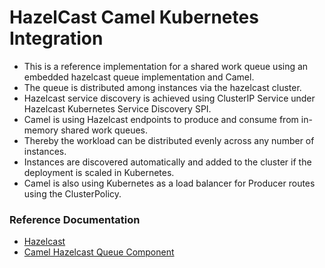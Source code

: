# HazelCast Camel Kubernetes Integration

* This is a reference implementation for a shared work queue using an embedded hazelcast queue implementation and Camel.
* The queue is distributed among instances via the hazelcast cluster.
* Hazelcast service discovery is achieved using ClusterIP Service under Hazelcast Kubernetes Service Discovery SPI.
* Camel is using Hazelcast endpoints to produce and consume from in-memory shared work queues.
* Thereby the workload can be distributed evenly across any number of instances.
* Instances are discovered automatically and added to the cluster if the deployment is scaled in Kubernetes.
* Camel is also using Kubernetes as a load balancer for Producer routes using the ClusterPolicy.

### Reference Documentation

* [Hazelcast](https://docs.hazelcast.com/home/)
* [Camel Hazelcast Queue Component](https://camel.apache.org/components/3.18.x/hazelcast-queue-component.html#_sample_for_take)

